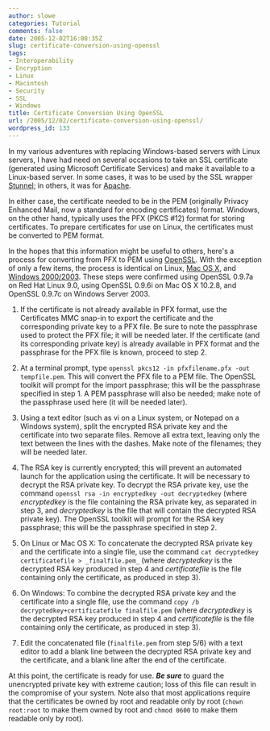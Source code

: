 ```yaml
---
author: slowe
categories: Tutorial
comments: false
date: 2005-12-02T16:08:35Z
slug: certificate-conversion-using-openssl
tags:
- Interoperability
- Encryption
- Linux
- Macintosh
- Security
- SSL
- Windows
title: Certificate Conversion Using OpenSSL
url: /2005/12/02/certificate-conversion-using-openssl/
wordpress_id: 133
---
```


In my various adventures with replacing Windows-based servers with Linux servers, I have had need on several occasions to take an SSL certificate (generated using Microsoft Certificate Services) and make it available to a Linux-based server. In some cases, it was to be used by the SSL wrapper [Stunnel](http://stunnel.mirt.net/index.html); in others, it was for [Apache](http://www.apache.org/httpd/).

In either case, the certificate needed to be in the PEM (originally Privacy Enhanced Mail, now a standard for encoding certificates) format. Windows, on the other hand, typically uses the PFX (PKCS #12) format for storing certificates. To prepare certificates for use on Linux, the certificates must be converted to PEM format.

In the hopes that this information might be useful to others, here's a process for converting from PFX to PEM using [OpenSSL](http://www.openssl.org/). With the exception of only a few items, the process is identical on Linux, [Mac OS X](http://www.apple.com/macosx/), and [Windows 2000/2003](http://www.microsoft.com/windowsserver2003/default.mspx). These steps were confirmed using OpenSSL 0.9.7a on Red Hat Linux 9.0, using OpenSSL 0.9.6i on Mac OS X 10.2.8, and OpenSSL 0.9.7c on Windows Server 2003.

1. If the certificate is not already available in PFX format, use the Certificates MMC snap-in to export the certificate and the corresponding private key to a PFX file. Be sure to note the passphrase used to protect the PFX file; it will be needed later. If the certificate (and its corresponding private key) is already available in PFX format and the passphrase for the PFX file is known, proceed to step 2.

2. At a terminal prompt, type `openssl pkcs12 -in pfxfilename.pfx -out tempfile.pem`.  This will convert the PFX file to a PEM file. The OpenSSL toolkit will prompt for the import passphrase; this will be the passphrase specified in step 1. A PEM passphrase will also be needed; make note of the passphrase used here (it will be needed later).

3. Using a text editor (such as vi on a Linux system, or Notepad on a Windows system), split the encrypted RSA private key and the certificate into two separate files. Remove all extra text, leaving only the text between the lines with the dashes. Make note of the filenames; they will be needed later.

4. The RSA key is currently encrypted; this will prevent an automated launch for the application using the certificate. It will be necessary to decrypt the RSA private key. To decrypt the RSA private key, use the command `openssl rsa -in encryptedkey -out decryptedkey` (where _encryptedkey_ is the file containing the RSA private key, as separated in step 3, and _decryptedkey_ is the file that will contain the decrypted RSA private key). The OpenSSL toolkit will prompt for the RSA key passphrase; this will be the passphrase specified in step 2.

5. On Linux or Mac OS X: To concatenate the decrypted RSA private key and the certificate into a single file, use the command `cat decryptedkey certificatefile > _finalfile.pem_` (where _decryptedkey_ is the decrypted RSA key produced in step 4 and _certificatefile_ is the file containing only the certificate, as produced in step 3).

6. On Windows: To combine the decrypted RSA private key and the certificate into a single file, use the command `copy /b decryptedkey+certificatefile finalfile.pem` (where _decryptedkey_ is the decrypted RSA key produced in step 4 and _certificatefile_ is the file containing only the certificate, as produced in step 3).

7. Edit the concatenated file (`finalfile.pem` from step 5/6) with a text editor to add a blank line between the decrypted RSA private key and the certificate, and a blank line after the end of the certificate.

At this point, the certificate is ready for use. **_Be sure_** to guard the unencrypted private key with extreme caution; loss of this file can result in the compromise of your system. Note also that most applications require that the certificates be owned by root and readable only by root (`chown root:root` to make them owned by root and `chmod 0600` to make them readable only by root).
